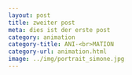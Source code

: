 ```yaml
---
layout: post
title: zweiter post
meta: dies ist der erste post
category: animation
category-title: ANI-<br>MATION
category-url: animation.html
image: ../img/portrait_simone.jpg
---
```

